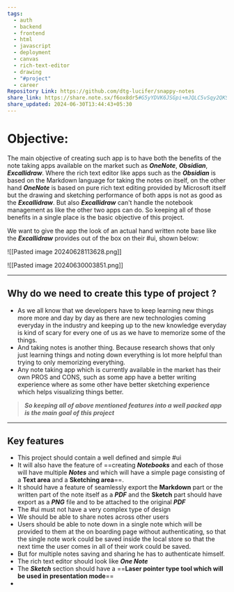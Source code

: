 ```yaml
---
tags:
  - auth
  - backend
  - frontend
  - html
  - javascript
  - deployment
  - canvas
  - rich-text-editor
  - drawing
  - "#project"
  - career
Repository Link: https://github.com/dtg-lucifer/snappy-notes
share_link: https://share.note.sx/f6ox8dr5#G5yYDVK6JSGpi+mJQLC5vSqy2QKSdRCp7QE+uD+jNeY
share_updated: 2024-06-30T13:44:43+05:30
---
```

# Objective:

The main objective of creating such app is to have both the benefits of the note taking apps available on the market such as ***OneNote***, ***Obsidian***, ***Excallidraw***. Where the rich text editor like apps such as the ***Obsidian*** is based on the Markdown language for taking the notes on itself, on the other hand ***OneNote*** is based on pure rich text editing provided by Microsoft itself but the drawing and sketching performance of both apps is not as good as the ***Excallidraw***. But also ***Excallidraw*** can't handle the notebook management as like the other two apps can do. So keeping all of those benefits in a single place is the basic objective of this project.

We want to give the app the look of an actual hand written note base like the ***Excallidraw*** provides out of the box on their #ui, shown below:

![[Pasted image 20240628113628.png]]

![[Pasted image 20240630003851.png]]

---
## Why do we need to create this type of project ?

- As we all know that we developers have to keep learning new things more more and day by day as there are new technologies coming everyday in the industry and keeping up to the new knowledge everyday is kind of scary for every one of us as we have to memorize some of the things.
- And taking notes is another thing. Because research shows that only just learning things and noting down everything is lot more helpful than trying to only memorizing everything.
- Any note taking app which is currently available in the market has their own PROS and CONS, such as some app have a better writing experience where as some other have better sketching experience which helps visualizing things better.
>***So keeping all of above mentioned features into a well packed app is the main goal of this project***

---
## Key features

- This project should contain a well defined and simple #ui 
- It will also have the feature of ==creating ***Notebooks*** and each of those will have multiple ***Notes*** and which will have a simple page consisting of a **Text area** and a **Sketching area**==.
- It should have a feature of seamlessly export the **Markdown** part or the written part of the note itself as a ***PDF*** and the **Sketch** part should have export as a ***PNG*** file and to be attached to the original ***PDF***
- The #ui must not have a very complex type of design 
- We should be able to share notes across other users
- Users should be able to note down in a single note which will be provided to them at the on boarding page without authenticating, so that the single note work could be saved inside the local store so that the next time the user comes in all of their work could be saved.
- But for multiple notes saving and sharing he has to authenticate himself.
- The rich text editor should look like ***One Note***
- The ***Sketch*** section should have a ==**Laser pointer type tool which will be used in presentation mode**==
- 
